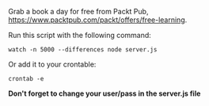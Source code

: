 Grab a book a day for free from Packt Pub, https://www.packtpub.com/packt/offers/free-learning.


Run this script with the following command:

    watch -n 5000 --differences node server.js

Or add it to your crontable:

    crontab -e
    
**Don't forget to change your user/pass in the server.js file**
